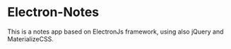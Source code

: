 # Electron-Notes

This is a notes app based on ElectronJs framework, using also jQuery and MaterializeCSS.

